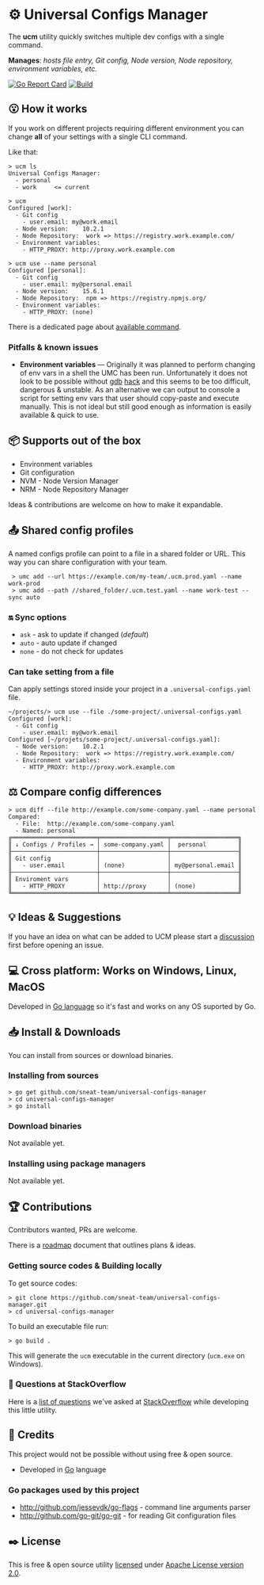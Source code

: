 # ⚙️ Universal Configs Manager

The **ucm** utility quickly switches multiple dev configs with a single command.

**Manages**: _hosts file entry, Git config, Node version, Node repository, environment variables, etc._

[![Go Report Card](https://goreportcard.com/badge/github.com/sneat-team/universal-configs-manager)](https://goreportcard.com/report/github.com/sneat-team/universal-configs-manager)
[![Build](https://github.com/sneat-team/universal-configs-manager/workflows/Build/badge.svg)](https://github.com/sneat-team/universal-configs-manager/actions?query=workflow%3ABuild)

## 😮 How it works
If you work on different projects requiring different environment you can change **all** of your settings with a single CLI command.

Like that:

```
> ucm ls
Universal Configs Manager:
  - personal
  - work     <= current

> ucm
Configured [work]:
  - Git config
    - user.email: my@work.email
  - Node version:    10.2.1
  - Node Repository:  work => https://registry.work.example.com/
  - Environment variables:
    - HTTP_PROXY: http://proxy.work.example.com

> ucm use --name personal
Configured [personal]:
  - Git config
    - user.email: my@personal.email
  - Node version:    15.6.1
  - Node Repository:  npm => https://registry.npmjs.org/
  - Environment variables:
    - HTTP_PROXY: (none)
```

There is a dedicated page about [available command](commands/README.md).

### Pitfalls & known issues

- **Environment variables** &mdash; Originally it was planned to perform changing of env vars in a shell the UMC has been run.
  Unfortunately it does not look to be possible
  without [gdb](https://stackoverflow.com/a/6631034/1975086) [hack](https://stackoverflow.com/a/61801422/1975086)
  and this seems to be too difficult, dangerous & unstable.
  As an alternative we can output to console a script for setting env vars that user should copy-paste and execute manually.
  This is not ideal but still good enough as information is easily available & quick to use.

## 📦 Supports out of the box

- Environment variables
- Git configuration
- NVM - Node Version Manager
- NRM - Node Repository Manager

Ideas & contributions are welcome on how to make it expandable.

## 📤 Shared config profiles
A named configs profile can point to a file in a shared folder or URL.
This way you can share configuration with your team.
```
 > umc add --url https://example.com/my-team/.ucm.prod.yaml --name work-prod
 > umc add --path //shared_folder/.ucm.test.yaml --name work-test --sync auto
```
### 🔛 Sync options
- `ask` - ask to update if changed (_default_)
- `auto` - auto update if changed
- `none` - do not check for updates

### Can take setting from a file
Can apply settings stored inside your project in a `.universal-configs.yaml` file.
```
~/projects/> ucm use --file ./some-project/.universal-configs.yaml
Configured [work]:
  - Git config
    - user.email: my@work.email
Configured [~/projets/some-project/.universal-configs.yaml]:
  - Node version:    10.2.1
  - Node Repository:  work => https://registry.work.example.com/
  - Environment variables:
    - HTTP_PROXY: http://proxy.work.example.com
```

## ⚖️ Compare config differences
```
> ucm diff --file http://example.com/some-company.yaml --name personal
Compared:
  - File:  http://example.com/some-company.yaml
  - Named: personal
╔════════════════════════╤═══════════════════╤═══════════════════╗
║ ↓ Configs / Profiles → │ some-company.yaml │  personal         ║
╟────────────────────────┼───────────────────┼───────────────────╢
║ Git config             │                   │                   ║
║   - user.email         │ (none)            │ my@personal.email ║
╟────────────────────────┼───────────────────┼───────────────────╢
║ Enviroment vars        │                   │                   ║
║   - HTTP_PROXY         │ http://proxy      │ (none)            ║
╚════════════════════════╧═══════════════════╧═══════════════════╝
```

## 💡 Ideas & Suggestions
If you have an idea on what can be added to UCM please
start a [discussion](https://github.com/sneat-team/universal-configs-manager/discussions) first
before opening an issue.


## 💻 Cross platform: Works on Windows, Linux, MacOS
Developed in [Go language](https://golang.org/) so it's fast and works on any OS suported by Go.

## 📥 Install & Downloads
You can install from sources or download binaries.

### Installing from sources
```
> go get github.com/sneat-team/universal-configs-manager
> cd universal-configs-manager
> go install
```

### Download binaries
Not available yet.

### Installing using package managers
Not available yet.

## 🏆 Contributions
Contributors wanted, PRs are welcome.

There is a [roadmap](ROADMAP.md) document that outlines plans & ideas.

### Getting source codes & Building locally
To get source codes:
```
> git clone https://github.com/sneat-team/universal-configs-manager.git
> cd universal-configs-manager
```

To build an executable file run:
```
> go build . 
```
This will generate the `ucm` executable in the current directory (`ucm.exe` on Windows).

### 🤔 Questions at StackOverflow
Here is a [list of questions](docs/stackoverflow.md) we've asked at [StackOverflow](https://stackoverflow.com/) while developing this little utility.  

## 🤩 Credits
This project would not be possible without using free & open source.

- Developed in [Go](https://golang.org/) language

### Go packages used by this project

- http://github.com/jessevdk/go-flags - command line arguments parser
- http://github.com/go-git/go-git - for reading Git configuration files

## ✒️ License
This is free & open source utility
[licensed](LICENSE) under [Apache License version 2.0](https://www.apache.org/licenses/LICENSE-2.0).

